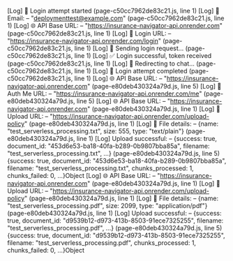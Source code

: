[Log] 🔐 Login attempt started (page-c50cc7962de83c21.js, line 1)
[Log] 📧 Email: – "deploymenttest@example.com" (page-c50cc7962de83c21.js, line 1)
[Log] 🌐 API Base URL: – "https://insurance-navigator-api.onrender.com" (page-c50cc7962de83c21.js, line 1)
[Log] 🔗 Login URL: – "https://insurance-navigator-api.onrender.com/login" (page-c50cc7962de83c21.js, line 1)
[Log] 🚀 Sending login request... (page-c50cc7962de83c21.js, line 1)
[Log] ✅ Login successful, token received (page-c50cc7962de83c21.js, line 1)
[Log] 🚀 Redirecting to chat... (page-c50cc7962de83c21.js, line 1)
[Log] 🏁 Login attempt completed (page-c50cc7962de83c21.js, line 1)
[Log] 🌐 API Base URL: – "https://insurance-navigator-api.onrender.com" (page-e80deb430324a79d.js, line 5)
[Log] 🔗 Auth Me URL: – "https://insurance-navigator-api.onrender.com/me" (page-e80deb430324a79d.js, line 5)
[Log] 🌐 API Base URL: – "https://insurance-navigator-api.onrender.com" (page-e80deb430324a79d.js, line 1)
[Log] 🔗 Upload URL: – "https://insurance-navigator-api.onrender.com/upload-policy" (page-e80deb430324a79d.js, line 1)
[Log] 📄 File details: – {name: "test_serverless_processing.txt", size: 555, type: "text/plain"} (page-e80deb430324a79d.js, line 1)
[Log] Upload successful: – {success: true, document_id: "453d6e53-ba18-40fa-b289-0b9807bba85a", filename: "test_serverless_processing.txt", …} (page-e80deb430324a79d.js, line 5)
{success: true, document_id: "453d6e53-ba18-40fa-b289-0b9807bba85a", filename: "test_serverless_processing.txt", chunks_processed: 1, chunks_failed: 0, …}Object
[Log] 🌐 API Base URL: – "https://insurance-navigator-api.onrender.com" (page-e80deb430324a79d.js, line 1)
[Log] 🔗 Upload URL: – "https://insurance-navigator-api.onrender.com/upload-policy" (page-e80deb430324a79d.js, line 1)
[Log] 📄 File details: – {name: "test_serverless_processing.pdf", size: 2099, type: "application/pdf"} (page-e80deb430324a79d.js, line 1)
[Log] Upload successful: – {success: true, document_id: "d9539b12-d973-413b-8503-91ece7325255", filename: "test_serverless_processing.pdf", …} (page-e80deb430324a79d.js, line 5)
{success: true, document_id: "d9539b12-d973-413b-8503-91ece7325255", filename: "test_serverless_processing.pdf", chunks_processed: 1, chunks_failed: 0, …}Object